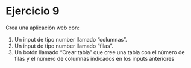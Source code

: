 # Ejercicio 9

Crea una aplicación web con:
1. Un input de tipo number llamado “columnas”.
2. Un input de tipo number llamado “filas”.
3. Un botón llamado “Crear tabla” que cree una tabla con el número de filas y el número de
columnas indicados en los inputs anteriores